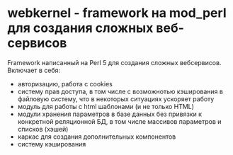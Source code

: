 # webkernel - framework на mod_perl для создания сложных веб-сервисов
Framework написанный на Perl 5 для создания сложных вебсервисов.
Включает в себя:
- авторизацию, работа с cookies
- систему прав доступа, в том числе с возможнотью кэширования в файловую систему, что в некоторых ситуациях ускоряет работу
- модуль для работы с html шаблонами (и не только HTML)
- модули хранения параметров в базе данных без привязки к конкретной реляционной БД, в том числе массивов параметров и списков (хэшей)
- каркас для создания дополнительных компонентов
- систему кэширования
